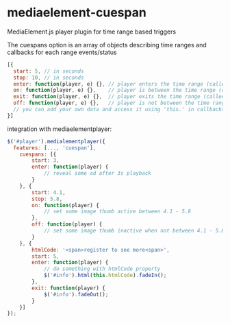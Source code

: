 mediaelement-cuespan
====================

MediaElement.js player plugin for time range based triggers

The cuespans option is an array of objects describing time ranges and callbacks for each range events/status

```js
[{
  start: 5, // in seconds
  stop: 10, // in seconds
  enter: function(player, e) {}, // player enters the time range (called once per range change)
  on: function(player, e) {},    // player is between the time range (called multiple times / s)
  exit: function(player, e) {},  // player exits the time range (called once per range change)
  off: function(player, e) {},   // player is not between the time range (called multiple times / s)
  // you can add your own data and access it using 'this.' in callbacks
}]
```

integration with mediaelementplayer:
 
```js
$('#player').medialementplayer({
  features: [..., 'cuespan'],
    cuespans: [{
        start: 3,
        enter: function(player) {
            // reveal some ad after 3s playback
        }
    }, {
        start: 4.1,
        stop: 5.8,
        on: function(player) {
            // set some image thumb active between 4.1 - 5.8
        },
        off: function(player) {
            // set some image thumb inactive when not between 4.1 - 5.8
        }
    }, {
        htmlCode: '<span>register to see more<span>',
        start: 5,
        enter: function(player) {
            // do something with htmlCode property
            $('#info').html(this.htmlCode).fadeIn();
        },
        exit: function(player) {
            $('#info').fadeOut();
        }
    }]
});
```